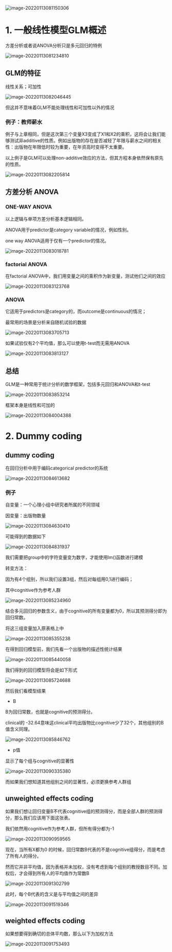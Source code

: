 ![image-20220113081150306](https://gitee.com/joy_thestraydog/typora/raw/master/img/image-20220113081150306.png)

# 1. 一般线性模型GLM概述

方差分析或者说ANOVA分析只是多元回归的特例

![image-20220113081234810](https://gitee.com/joy_thestraydog/typora/raw/master/img/image-20220113081234810.png)

## GLM的特征

线性关系；可加性

![image-20220113082046445](https://gitee.com/joy_thestraydog/typora/raw/master/img/image-20220113082046445.png)

但这并不意味着GLM不能处理线性和可加性以外的情况

### 例子：教师薪水

例子与上章相同，但是这次第三个变量X3变成了X1和X2的乘积，这将会让我们能够测试非additive的性质。例如出版物的存在是否减轻了年限与薪水之间的相关性：出版物在年限低时较为重要，在年资高时变得不太重要。

以上例子是GLM可以处理non-additive效应的方法，但其方程本身依然保有原先的性质。

![image-20220113082205814](https://gitee.com/joy_thestraydog/typora/raw/master/img/image-20220113082205814.png)

## 方差分析 ANOVA

### ONE-WAY ANOVA

以上逻辑与单项方差分析基本逻辑相同。

ANOVA用于predictor是category variable的情况，例如性别。

one way ANOVA适用于仅有一个predictor的情况。

![image-20220113083018781](https://gitee.com/joy_thestraydog/typora/raw/master/img/image-20220113083018781.png)

### factorial ANOVA

在factorial ANOVA中，我们用变量之间的乘积作为新变量，测试他们之间的效应

![image-20220113083123768](https://gitee.com/joy_thestraydog/typora/raw/master/img/image-20220113083123768.png)

### ANOVA

它适用于predictors是category的，而outcome是continuous的情况；

最常用的场景是分析来自随机试验的数据 

![image-20220113083705713](https://gitee.com/joy_thestraydog/typora/raw/master/img/image-20220113083705713.png)

如果试验仅有2个平均值，那么可以使用t-test而无需用ANOVA

![image-20220113083813127](https://gitee.com/joy_thestraydog/typora/raw/master/img/image-20220113083813127.png)

## 总结

GLM是一种常用于统计分析的数学框架，包括多元回归和ANOVA和t-test

![image-20220113083853214](https://gitee.com/joy_thestraydog/typora/raw/master/img/image-20220113083853214.png)

框架本身是线性和可加的

![image-20220113084004388](https://gitee.com/joy_thestraydog/typora/raw/master/img/image-20220113084004388.png)

# 2. Dummy coding

## dummy coding

 在回归分析中用于编码categorical predictor的系统

![image-20220113084613682](https://gitee.com/joy_thestraydog/typora/raw/master/img/image-20220113084613682.png)

### 例子

自变量：一个心理小组中研究者所属的不同领域

因变量：出版物数量

![image-20220113084630410](https://gitee.com/joy_thestraydog/typora/raw/master/img/image-20220113084630410.png)

可能得到的数据如下

![image-20220113084831937](https://gitee.com/joy_thestraydog/typora/raw/master/img/image-20220113084831937.png)

我们需要把group中的字符变量变为数字，才能使用lm()函数进行建模

转变方法：

因为有4个组别，所以我们设置3组，然后对每组用0,1进行编码；

其中cognitive作为参考人群

![image-20220113085234960](https://gitee.com/joy_thestraydog/typora/raw/master/img/image-20220113085234960.png)

结合多元回归的参数含义，由于cognitive的所有变量都为0，所以其预测得分即为回归常数。

将这三组变量加入原表格上中

![image-20220113085355238](https://gitee.com/joy_thestraydog/typora/raw/master/img/image-20220113085355238.png)

在得到回归模型前，我们先看一个出版物的描述性统计结果

![image-20220113085440058](https://gitee.com/joy_thestraydog/typora/raw/master/img/image-20220113085440058.png)

我们得到的回归模型将会是如下形式

![image-20220113085724688](https://gitee.com/joy_thestraydog/typora/raw/master/img/image-20220113085724688.png)

然后我们看模型结果

- B

B为回归常数，也就是cognitive的预测得分。

clinical的 -32.64意味这clinical平均出版物比cognitive少了32个，其他组别的B值含义同理。

![image-20220113085846762](https://gitee.com/joy_thestraydog/typora/raw/master/img/image-20220113085846762.png)

- p值

显示了每个组与cognitive的显著性

![image-20220113090335380](https://gitee.com/joy_thestraydog/typora/raw/master/img/image-20220113090335380.png)

而如果我们想知道其他组别之间的显著性，必须更换参考人群组

## unweighted effects coding

如果我们想让回归变量B不代表cognitive组的预测得分，而是全部人群的预测得分，那么我们应该用下面这张表。

我们依然用cognitive作为参考人群，但所有得分都为-1

![image-20220113090959565](https://gitee.com/joy_thestraydog/typora/raw/master/img/image-20220113090959565.png)

现在，当所有X都为0 的时候，回归常数B代表的不是cognitive组得分，而是考虑了所有人的得分。

然而它并非平均值，因为表格并未加权，没有考虑到每个组别的教授数目不同。加权后，才会得到所有人的平均值作为常数B

![image-20220113091302799](https://gitee.com/joy_thestraydog/typora/raw/master/img/image-20220113091302799.png)

此时，每个B代表的含义是与平均值之间的差异

![image-20220113091519346](https://gitee.com/joy_thestraydog/typora/raw/master/img/image-20220113091519346.png)

## weighted effects coding

如果想要得到确切的总体平均数，那么以下为加权方法

![image-20220113091753493](https://gitee.com/joy_thestraydog/typora/raw/master/img/image-20220113091753493.png)

